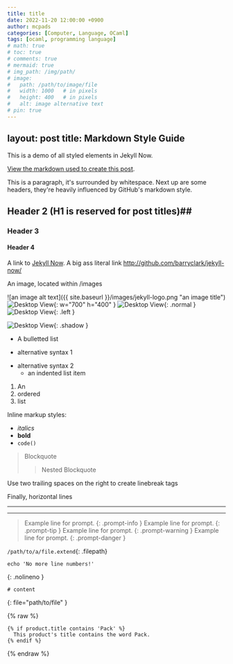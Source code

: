 ```yaml
---
title: title
date: 2022-11-20 12:00:00 +0900
author: mcpads
categories: [Computer, Language, OCaml]
tags: [ocaml, programming language]
# math: true
# toc: true
# comments: true
# mermaid: true
# img_path: /img/path/
# image:
#   path: /path/to/image/file
#   width: 1000   # in pixels
#   height: 400   # in pixels
#   alt: image alternative text
# pin: true
---
```



layout: post
title: Markdown Style Guide
---

This is a demo of all styled elements in Jekyll Now.

[View the markdown used to create this post](https://raw.githubusercontent.com/barryclark/www.jekyllnow.com/gh-pages/_posts/2014-6-19-Markdown-Style-Guide.md).

This is a paragraph, it's surrounded by whitespace. Next up are some headers, they're heavily influenced by GitHub's markdown style.

## Header 2 (H1 is reserved for post titles)##

### Header 3

#### Header 4

A link to [Jekyll Now](http://github.com/barryclark/jekyll-now/). A big ass literal link <http://github.com/barryclark/jekyll-now/>

An image, located within /images

![an image alt text]({{ site.baseurl }}/images/jekyll-logo.png "an image title")
![Desktop View](/assets/img/sample/mockup.png){: w="700" h="400" }
![Desktop View](/assets/img/sample/mockup.png){: .normal }
![Desktop View](/assets/img/sample/mockup.png){: .left }

![Desktop View](/assets/img/sample/mockup.png){: .shadow }

* A bulletted list
- alternative syntax 1
+ alternative syntax 2
  - an indented list item

1. An
2. ordered
3. list

Inline markup styles:

- _italics_
- **bold**
- `code()`

> Blockquote
>> Nested Blockquote


Use two trailing spaces
on the right
to create linebreak tags

Finally, horizontal lines

----
****

> Example line for prompt.
{: .prompt-info }
> Example line for prompt.
{: .prompt-tip }
> Example line for prompt.
{: .prompt-warning }
> Example line for prompt.
{: .prompt-danger }

`/path/to/a/file.extend`{: .filepath}

```shell
echo 'No more line numbers!'
```
{: .nolineno }

```shell
# content
```
{: file="path/to/file" }


{% raw %}
```liquid
{% if product.title contains 'Pack' %}
  This product's title contains the word Pack.
{% endif %}
```
{% endraw %}
